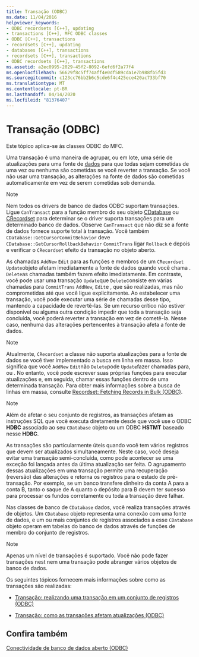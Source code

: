 ```yaml
---
title: Transação (ODBC)
ms.date: 11/04/2016
helpviewer_keywords:
- ODBC recordsets [C++], updating
- transactions [C++], MFC ODBC classes
- ODBC [C++], transactions
- recordsets [C++], updating
- databases [C++], transactions
- recordsets [C++], transactions
- ODBC recordsets [C++], transactions
ms.assetid: a2ec0995-2029-45f2-8092-6efd6f2a77f4
ms.openlocfilehash: 56629f8c5ff74aff4e0df589cda1e7b988fb5fd3
ms.sourcegitcommit: c123cc76bb2b6c5cde6f4c425ece420ac733bf70
ms.translationtype: MT
ms.contentlocale: pt-BR
ms.lasthandoff: 04/14/2020
ms.locfileid: "81376407"
---
```

# <a name="transaction-odbc"></a>Transação (ODBC)

Este tópico aplica-se às classes ODBC do MFC.

Uma transação é uma maneira de agrupar, ou em lote, uma série de atualizações para uma fonte de [dados](../../data/odbc/data-source-odbc.md) para que todas sejam cometidas de uma vez ou nenhuma são cometidas se você reverter a transação. Se você não usar uma transação, as alterações na fonte de dados são cometidas automaticamente em vez de serem cometidas sob demanda.

> [!NOTE]
> Nem todos os drivers de banco de dados ODBC suportam transações. Ligue `CanTransact` para a função membro do seu objeto [CDatabase](../../mfc/reference/cdatabase-class.md) ou [CRecordset](../../mfc/reference/crecordset-class.md) para determinar se o driver suporta transações para um determinado banco de dados. Observe `CanTransact` que não diz se a fonte de dados fornece suporte total à transação. Você também `CDatabase::GetCursorCommitBehavior` deve `CDatabase::GetCursorRollbackBehavior` `CommitTrans` ligar `Rollback` e depois e verificar o `CRecordset` efeito da transação no objeto aberto.

As chamadas `AddNew` `Edit` para as funções e membros de um `CRecordset` `Update`objeto afetam imediatamente a fonte de dados quando você chama . `Delete`as chamadas também fazem efeito imediatamente. Em contraste, você pode usar uma transação `Update`que `Delete`consiste em várias chamadas para `CommitTrans` `AddNew`, `Edit`e , que são realizadas, mas não comprometidas até que você ligue explicitamente. Ao estabelecer uma transação, você pode executar uma série de chamadas desse tipo, mantendo a capacidade de revertê-las. Se um recurso crítico não estiver disponível ou alguma outra condição impedir que toda a transação seja concluída, você poderá reverter a transação em vez de cometê-la. Nesse caso, nenhuma das alterações pertencentes à transação afeta a fonte de dados.

> [!NOTE]
> Atualmente, `CRecordset` a classe não suporta atualizações para a fonte de dados se você tiver implementado a busca em linha em massa. Isso significa que você `AddNew` `Edit`não `Delete`pode `Update`fazer chamadas para, ou . No entanto, você pode escrever suas próprias funções para executar atualizações e, em seguida, chamar essas funções dentro de uma determinada transação. Para obter mais informações sobre a busca de linhas em massa, consulte [Recordset: Fetching Records in Bulk (ODBC)](../../data/odbc/recordset-fetching-records-in-bulk-odbc.md).

> [!NOTE]
> Além de afetar o seu conjunto de registros, as transações afetam as instruções SQL que você executa diretamente desde que você use o ODBC **HDBC** associado ao seu `CDatabase` objeto ou um ODBC **HSTMT** baseado nesse **HDBC**.

As transações são particularmente úteis quando você tem vários registros que devem ser atualizados simultaneamente. Neste caso, você deseja evitar uma transação semi-concluída, como pode acontecer se uma exceção foi lançada antes da última atualização ser feita. O agrupamento dessas atualizações em uma transação permite uma recuperação (reversão) das alterações e retorna os registros para o estado de pré-transação. Por exemplo, se um banco transfere dinheiro da conta A para a conta B, tanto o saque de A quanto o depósito para B devem ter sucesso para processar os fundos corretamente ou toda a transação deve falhar.

Nas classes de banco de `CDatabase` dados, você realiza transações através de objetos. Um `CDatabase` objeto representa uma conexão com uma fonte de dados, e um ou mais conjuntos de registros associados a esse `CDatabase` objeto operam em tabelas do banco de dados através de funções de membro do conjunto de registros.

> [!NOTE]
> Apenas um nível de transações é suportado. Você não pode fazer transações nest nem uma transação pode abranger vários objetos de banco de dados.

Os seguintes tópicos fornecem mais informações sobre como as transações são realizadas:

- [Transação: realizando uma transação em um conjunto de registros (ODBC)](../../data/odbc/transaction-performing-a-transaction-in-a-recordset-odbc.md)

- [Transação: como as transações afetam atualizações (ODBC)](../../data/odbc/transaction-how-transactions-affect-updates-odbc.md)

## <a name="see-also"></a>Confira também

[Conectividade de banco de dados aberto (ODBC)](../../data/odbc/open-database-connectivity-odbc.md)
